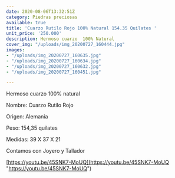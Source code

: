 ```yaml
---
date: 2020-08-06T13:32:51Z
category: Piedras preciosas
available: true
title: 'Cuarzo Rutilo Rojo 100% Natural 154.35 Quilates '
unit_price: '250.000'
description: Hermoso cuarzo  100% Natural
cover_img: "/uploads/img_20200727_160444.jpg"
images:
- "/uploads/img_20200727_160635.jpg"
- "/uploads/img_20200727_160634.jpg"
- "/uploads/img_20200727_160632.jpg"
- "/uploads/img_20200727_160451.jpg"

---
```

Hermoso cuarzo 100% natural

Nombre: Cuarzo Rutilo Rojo

Origen: Alemania 

Peso: 154,35 quilates

Medidas: 39 X 37 X 21

Contamos con Joyero y Tallador

[https://youtu.be/45SNK7-MoUQ](https://youtu.be/45SNK7-MoUQ "https://youtu.be/45SNK7-MoUQ")